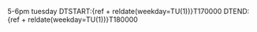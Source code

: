 5-6pm tuesday
DTSTART:{ref + reldate(weekday=TU(1))}T170000
DTEND:{ref + reldate(weekday=TU(1))}T180000